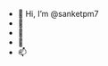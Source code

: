 - 👋 Hi, I’m @sanketpm7
- 👀 
- 🌱 
- 💞️ 
- 📫 

<!---
sanketpm7/sanketpm7 is a ✨ special ✨ repository because its `README.md` (this file) appears on your GitHub profile.
You can click the Preview link to take a look at your changes.
--->
